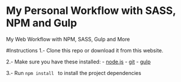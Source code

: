 # My Personal Workflow with SASS, NPM and Gulp
My Web Workflow with NPM, SASS, Gulp and More

#Instructions
1.- Clone this repo or download it from this website.

2.- Make sure you have these installed:
    - [node.js](http://nodejs.org/)
    - [git](http://git-scm.com/)
    - [gulp](http://gulpjs.com/)
    
3.- Run `npm install ` to install the project dependencies   
